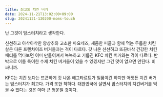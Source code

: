```yaml
---
title: 최고의 치킨 버거
date: 2024-11-21T13:02:00+09:00
slug: 20241121-130200-moms-touch
---
```


난 그것이 맘스터치라고 생각한다.

신선하고 아삭아삭한 양상추와 고소한 마요네즈, 새콤한 피클과 함께 먹는 두툼한 치킨살은 다른 프렌차이즈 버거들과는 격이 다르다. 갓 나온 신선하고 뜨끈바삭 건강한 치킨 패티를 먹다보면 이미 만들어져서 눅눅하고 기름진 KFC 치킨 버거와는 격이 다르다. 반박으로 이름 특이한 수제 치킨 버거들이 있을 수 있겠지만 그건 맛이 없으면 안된다. 비싸니까.

KFC는 치킨 보다는 뜨끈하게 갓 나온 에그타르트가 일품이긴 하지만 어쨋든 치킨 버거는 맘스터치가 최고다. 가격 또한 착하다. 대한민국에 살면서 맘스터치의 치킨버거를 먹을 수 있다는 것은 아마 큰 행운일 것이다.

